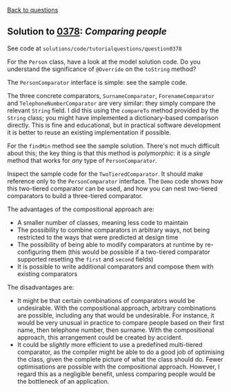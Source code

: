 [Back to questions](../README.md)

## Solution to [0378](../questions/0378.md): *Comparing people*

See code at `solutions/code/tutorialquestions/question0378`

For the `Person` class, have a look at the model solution code.  Do you understand the significance of `@Override` on the `toString` method?

The `PersonComparator` interface is simple: see the sample code.

The three concrete comparators, `SurnameComparator`, `ForenameComparator` and `TelephoneNumberComparator` are very similar: they simply compare the relevant `String` field.  I did this using the `compareTo` method provided by the `String` class; you might have implemented a dictionary-based comparison directly.  This is fine and educational, but in practical software development it is better to reuse an existing implementation if possible.

For the `findMin` method see the sample solution.  There's not much difficult about this; the key thing is that this method is *polymorphic*: it is a *single* method that works for *any* type of `PersonComparator`.

Inspect the sample code for the `TwoTieredComparator`.  It should make reference only to the `PersonComparator` interface.  The `Demo` code shows how this two-tiered comparator can be used, and how you can nest two-tiered comparators to build a three-tiered comparator.

The advantages of the compositional approach are:

* A smaller number of classes, meaning less code to maintain
* The possibility to combine comparators in arbitrary ways, not being restricted to the ways that were predicted at design time
* The possibility of being able to modify comparators at runtime by re-configuring them (this would be possible if a two-tiered comparator supported resetting the `first` and `second` fields)
* It is possible to write additional comparators and compose them with existing comparators

The disadvantages are:

* It might be that certain combinations of comparators would be undesirable.  With the compositional approach, arbitrary combinations are possible, including any that would be undesirable.  For instance, it would be very unusual in practice to compare people based on their first name, then telephone number, then surname.  With the compositional approach, this arrangement could be created by accident.
* It could be *slightly* more efficient to use a predefined multi-tiered comparator, as the compiler might be able to do a good job of optimising the class, given the complete picture of what the class should do.  Fewer optimisations are possible with the compositional approach.  However, I regard this as a negligible benefit, unless comparing people would be the bottleneck of an application.

